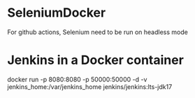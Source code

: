 # SeleniumDocker

For github actions, Selenium need to be run on headless mode

# Jenkins in a Docker container


 docker run -p 8080:8080 -p 50000:50000 -d -v jenkins_home:/var/jenkins_home jenkins/jenkins:lts-jdk17
